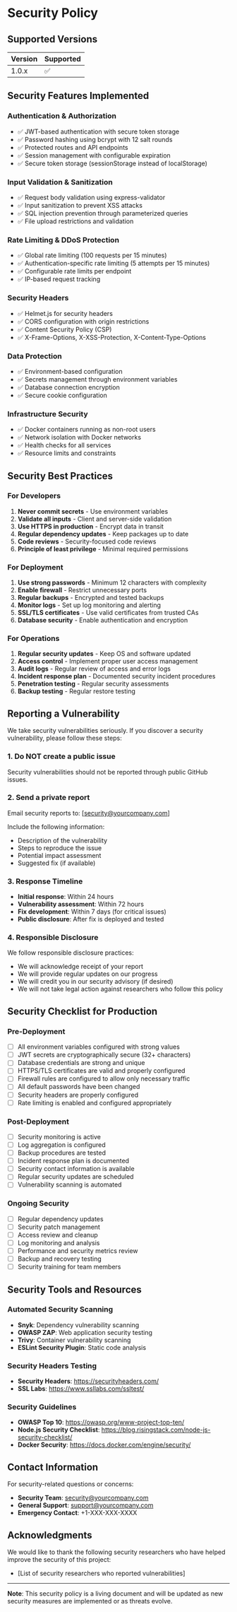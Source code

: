 # Security Policy

## Supported Versions

| Version | Supported          |
| ------- | ------------------ |
| 1.0.x   | :white_check_mark: |

## Security Features Implemented

### Authentication & Authorization
- ✅ JWT-based authentication with secure token storage
- ✅ Password hashing using bcrypt with 12 salt rounds
- ✅ Protected routes and API endpoints
- ✅ Session management with configurable expiration
- ✅ Secure token storage (sessionStorage instead of localStorage)

### Input Validation & Sanitization
- ✅ Request body validation using express-validator
- ✅ Input sanitization to prevent XSS attacks
- ✅ SQL injection prevention through parameterized queries
- ✅ File upload restrictions and validation

### Rate Limiting & DDoS Protection
- ✅ Global rate limiting (100 requests per 15 minutes)
- ✅ Authentication-specific rate limiting (5 attempts per 15 minutes)
- ✅ Configurable rate limits per endpoint
- ✅ IP-based request tracking

### Security Headers
- ✅ Helmet.js for security headers
- ✅ CORS configuration with origin restrictions
- ✅ Content Security Policy (CSP)
- ✅ X-Frame-Options, X-XSS-Protection, X-Content-Type-Options

### Data Protection
- ✅ Environment-based configuration
- ✅ Secrets management through environment variables
- ✅ Database connection encryption
- ✅ Secure cookie configuration

### Infrastructure Security
- ✅ Docker containers running as non-root users
- ✅ Network isolation with Docker networks
- ✅ Health checks for all services
- ✅ Resource limits and constraints

## Security Best Practices

### For Developers
1. **Never commit secrets** - Use environment variables
2. **Validate all inputs** - Client and server-side validation
3. **Use HTTPS in production** - Encrypt data in transit
4. **Regular dependency updates** - Keep packages up to date
5. **Code reviews** - Security-focused code reviews
6. **Principle of least privilege** - Minimal required permissions

### For Deployment
1. **Use strong passwords** - Minimum 12 characters with complexity
2. **Enable firewall** - Restrict unnecessary ports
3. **Regular backups** - Encrypted and tested backups
4. **Monitor logs** - Set up log monitoring and alerting
5. **SSL/TLS certificates** - Use valid certificates from trusted CAs
6. **Database security** - Enable authentication and encryption

### For Operations
1. **Regular security updates** - Keep OS and software updated
2. **Access control** - Implement proper user access management
3. **Audit logs** - Regular review of access and error logs
4. **Incident response plan** - Documented security incident procedures
5. **Penetration testing** - Regular security assessments
6. **Backup testing** - Regular restore testing

## Reporting a Vulnerability

We take security vulnerabilities seriously. If you discover a security vulnerability, please follow these steps:

### 1. Do NOT create a public issue
Security vulnerabilities should not be reported through public GitHub issues.

### 2. Send a private report
Email security reports to: [security@yourcompany.com]

Include the following information:
- Description of the vulnerability
- Steps to reproduce the issue
- Potential impact assessment
- Suggested fix (if available)

### 3. Response Timeline
- **Initial response**: Within 24 hours
- **Vulnerability assessment**: Within 72 hours
- **Fix development**: Within 7 days (for critical issues)
- **Public disclosure**: After fix is deployed and tested

### 4. Responsible Disclosure
We follow responsible disclosure practices:
- We will acknowledge receipt of your report
- We will provide regular updates on our progress
- We will credit you in our security advisory (if desired)
- We will not take legal action against researchers who follow this policy

## Security Checklist for Production

### Pre-Deployment
- [ ] All environment variables configured with strong values
- [ ] JWT secrets are cryptographically secure (32+ characters)
- [ ] Database credentials are strong and unique
- [ ] HTTPS/TLS certificates are valid and properly configured
- [ ] Firewall rules are configured to allow only necessary traffic
- [ ] All default passwords have been changed
- [ ] Security headers are properly configured
- [ ] Rate limiting is enabled and configured appropriately

### Post-Deployment
- [ ] Security monitoring is active
- [ ] Log aggregation is configured
- [ ] Backup procedures are tested
- [ ] Incident response plan is documented
- [ ] Security contact information is available
- [ ] Regular security updates are scheduled
- [ ] Vulnerability scanning is automated

### Ongoing Security
- [ ] Regular dependency updates
- [ ] Security patch management
- [ ] Access review and cleanup
- [ ] Log monitoring and analysis
- [ ] Performance and security metrics review
- [ ] Backup and recovery testing
- [ ] Security training for team members

## Security Tools and Resources

### Automated Security Scanning
- **Snyk**: Dependency vulnerability scanning
- **OWASP ZAP**: Web application security testing
- **Trivy**: Container vulnerability scanning
- **ESLint Security Plugin**: Static code analysis

### Security Headers Testing
- **Security Headers**: https://securityheaders.com/
- **SSL Labs**: https://www.ssllabs.com/ssltest/

### Security Guidelines
- **OWASP Top 10**: https://owasp.org/www-project-top-ten/
- **Node.js Security Checklist**: https://blog.risingstack.com/node-js-security-checklist/
- **Docker Security**: https://docs.docker.com/engine/security/

## Contact Information

For security-related questions or concerns:
- **Security Team**: security@yourcompany.com
- **General Support**: support@yourcompany.com
- **Emergency Contact**: +1-XXX-XXX-XXXX

## Acknowledgments

We would like to thank the following security researchers who have helped improve the security of this project:

- [List of security researchers who reported vulnerabilities]

---

**Note**: This security policy is a living document and will be updated as new security measures are implemented or as threats evolve.
